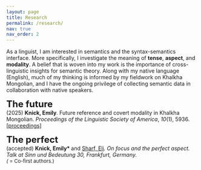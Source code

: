 ```yaml
---
layout: page
title: Research
permalink: /research/
nav: true
nav_order: 2
---
```


As a linguist, I am interested in semantics and the syntax-semantics interface. More specifically, I investigate the meaning of <b>tense</b>, <b>aspect</b>, and <b>modality</b>. A belief that is woven into my work is the importance of cross-linguistic insights for semantic theory. Along with my native language (English), much of my thinking is informed by my fieldwork on Khalkha Mongolian, and I have the ongoing privilege of collecting semantic data in collaboration with native speakers.

<font size="5"><b>The future</b></font><br>
(2025) <b>Knick, Emily</b>. Future reference and covert modality in Khalkha Mongolian. <i>Proceedings of the Linguistic Society of America</i>, <i>10</i>(1), 5936. [\[proceedings\]](https://journals.linguisticsociety.org/proceedings/index.php/PLSA/article/view/5936)

<font size="5"><b>The perfect</b></font><br>
(accepted) <b>Knick, Emily* </b>and [Sharf, Eli](https://people.ucsc.edu/~ebsharf/index.html)*. On focus and the perfect aspect. Talk at Sinn und Bedeutung 30, Frankfurt, Germany.
<br>
<font size="2">(* = Co-first authors.)</font>

